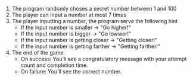 1. The program randomly choses a secret number between 1 and 100
2. The player can input a number at most 7 times
3. The player inputting a number, the program serve the following hint
    - If the input number is smaller -> "Go higher!"
    - If the input number is bigger -> "Go lowwer!"
    - If the input number is getting closer -> "Getting closer!"
    - If the input number is getting farther -> "Getting farther!"
4. The end of the game
    - On success: You'll see a congratulatory message with your attempt count and completion time.
    - On failure: You'll see the correct number.

